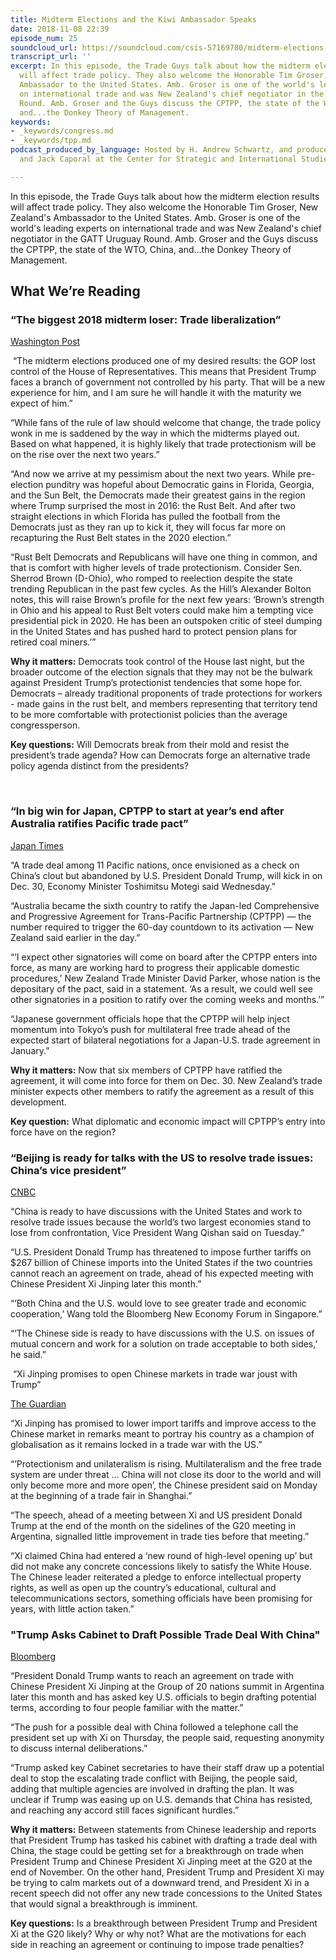 ```yaml
---
title: Midterm Elections and the Kiwi Ambassador Speaks
date: 2018-11-08 22:39
episode_num: 25
soundcloud_url: https://soundcloud.com/csis-57169780/midterm-elections-and-the-kiwi-ambassador-speaks
transcript_url: ''
excerpt: In this episode, the Trade Guys talk about how the midterm election results
  will affect trade policy. They also welcome the Honorable Tim Groser, New Zealand's
  Ambassador to the United States. Amb. Groser is one of the world's leading experts
  on international trade and was New Zealand's chief negotiator in the GATT Uruguay
  Round. Amb. Groser and the Guys discuss the CPTPP, the state of the WTO, China,
  and...the Donkey Theory of Management. 
keywords:
- _keywords/congress.md
- _keywords/tpp.md
podcast_produced_by_language: Hosted by H. Andrew Schwartz, and produced by Yumi Araki
  and Jack Caporal at the Center for Strategic and International Studies in Washington.

---
```

In this episode, the Trade Guys talk about how the midterm election results will affect trade policy. They also welcome the Honorable Tim Groser, New Zealand's Ambassador to the United States. Amb. Groser is one of the world's leading experts on international trade and was New Zealand's chief negotiator in the GATT Uruguay Round. Amb. Groser and the Guys discuss the CPTPP, the state of the WTO, China, and...the Donkey Theory of Management. 

## What We’re Reading

### “The biggest 2018 midterm loser: Trade liberalization” 

[Washington Post](https://www.washingtonpost.com/outlook/2018/11/07/biggest-midterm-loser-trade-liberalization/?utm_term=.22d3136b9f66)

 “The midterm elections produced one of my desired results: the GOP lost control of the House of Representatives. This means that President Trump faces a branch of government not controlled by his party. That will be a new experience for him, and I am sure he will handle it with the maturity we expect of him.”

“While fans of the rule of law should welcome that change, the trade policy wonk in me is saddened by the way in which the midterms played out. Based on what happened, it is highly likely that trade protectionism will be on the rise over the next two years.”

“And now we arrive at my pessimism about the next two years. While pre-election punditry was hopeful about Democratic gains in Florida, Georgia, and the Sun Belt, the Democrats made their greatest gains in the region where Trump surprised the most in 2016: the Rust Belt. And after two straight elections in which Florida has pulled the football from the Democrats just as they ran up to kick it, they will focus far more on recapturing the Rust Belt states in the 2020 election.”

“Rust Belt Democrats and Republicans will have one thing in common, and that is comfort with higher levels of trade protectionism. Consider Sen. Sherrod Brown (D-Ohio), who romped to reelection despite the state trending Republican in the past few cycles. As the Hill’s Alexander Bolton notes, this will raise Brown’s profile for the next few years: ‘Brown’s strength in Ohio and his appeal to Rust Belt voters could make him a tempting vice presidential pick in 2020. He has been an outspoken critic of steel dumping in the United States and has pushed hard to protect pension plans for retired coal miners.’”

**Why it matters:** Democrats took control of the House last night, but the broader outcome of the election signals that they may not be the bulwark against President Trump’s protectionist tendencies that some hope for. Democrats – already traditional proponents of trade protections for workers - made gains in the rust belt, and members representing that territory tend to be more comfortable with protectionist policies than the average congressperson. 

**Key questions:** Will Democrats break from their mold and resist the president’s trade agenda? How can Democrats forge an alternative trade policy agenda distinct from the presidents?

 

### “In big win for Japan, CPTPP to start at year’s end after Australia ratifies Pacific trade pact” 

[Japan Times](https://www.japantimes.co.jp/news/2018/10/31/business/big-win-japan-cptpp-start-years-end-new-zealand-ratifies-pacific-trade-pact/#.W-GrUZNKjcs) 

“A trade deal among 11 Pacific nations, once envisioned as a check on China’s clout but abandoned by U.S. President Donald Trump, will kick in on Dec. 30, Economy Minister Toshimitsu Motegi said Wednesday.”

“Australia became the sixth country to ratify the Japan-led Comprehensive and Progressive Agreement for Trans-Pacific Partnership (CPTPP) — the number required to trigger the 60-day countdown to its activation — New Zealand said earlier in the day.”

“’I expect other signatories will come on board after the CPTPP enters into force, as many are working hard to progress their applicable domestic procedures,’ New Zealand Trade Minister David Parker, whose nation is the depositary of the pact, said in a statement. ‘As a result, we could well see other signatories in a position to ratify over the coming weeks and months.’”

“Japanese government officials hope that the CPTPP will help inject momentum into Tokyo’s push for multilateral free trade ahead of the expected start of bilateral negotiations for a Japan-U.S. trade agreement in January.”

**Why it matters:** Now that six members of CPTPP have ratified the agreement, it will come into force for them on Dec. 30. New Zealand’s trade minister expects other members to ratify the agreement as a result of this development. 

**Key question:** What diplomatic and economic impact will CPTPP’s entry into force have on the region?

### “Beijing is ready for talks with the US to resolve trade issues: China’s vice president” 

[CNBC](https://www.cnbc.com/2018/11/06/china-vp-wang-qishan-says-beijing-is-ready-for-trade-talks-with-the-us.html) 

“China is ready to have discussions with the United States and work to resolve trade issues because the world’s two largest economies stand to lose from confrontation, Vice President Wang Qishan said on Tuesday.”

“U.S. President Donald Trump has threatened to impose further tariffs on $267 billion of Chinese imports into the United States if the two countries cannot reach an agreement on trade, ahead of his expected meeting with Chinese President Xi Jinping later this month.”

“’Both China and the U.S. would love to see greater trade and economic cooperation,’ Wang told the Bloomberg New Economy Forum in Singapore.”

“’The Chinese side is ready to have discussions with the U.S. on issues of mutual concern and work for a solution on trade acceptable to both sides,’ he said.”

 “Xi Jinping promises to open Chinese markets in trade war joust with Trump” 

[The Guardian](https://www.theguardian.com/world/2018/nov/05/xi-jinping-promises-to-open-chinese-markets-in-trade-war-joust-with-trump) 

“Xi Jinping has promised to lower import tariffs and improve access to the Chinese market in remarks meant to portray his country as a champion of globalisation as it remains locked in a trade war with the US.”

“’Protectionism and unilateralism is rising. Multilateralism and the free trade system are under threat … China will not close its door to the world and will only become more and more open’, the Chinese president said on Monday at the beginning of a trade fair in Shanghai.”

“The speech, ahead of a meeting between Xi and US president Donald Trump at the end of the month on the sidelines of the G20 meeting in Argentina, signalled little improvement in trade ties before that meeting.”

“Xi claimed China had entered a ‘new round of high-level opening up’ but did not make any concrete concessions likely to satisfy the White House. The Chinese leader reiterated a pledge to enforce intellectual property rights, as well as open up the country’s educational, cultural and telecommunications sectors, something officials have been promising for years, with little action taken.”

### "Trump Asks Cabinet to Draft Possible Trade Deal With China"

[Bloomberg](https://www.bloomberg.com/news/articles/2018-11-02/trump-said-to-ask-cabinet-to-draft-possible-trade-deal-with-xi-jnzjeqx4) 

“President Donald Trump wants to reach an agreement on trade with Chinese President Xi Jinping at the Group of 20 nations summit in Argentina later this month and has asked key U.S. officials to begin drafting potential terms, according to four people familiar with the matter.”

“The push for a possible deal with China followed a telephone call the president set up with Xi on Thursday, the people said, requesting anonymity to discuss internal deliberations.”

“Trump asked key Cabinet secretaries to have their staff draw up a potential deal to stop the escalating trade conflict with Beijing, the people said, adding that multiple agencies are involved in drafting the plan. It was unclear if Trump was easing up on U.S. demands that China has resisted, and reaching any accord still faces significant hurdles.”

**Why it matters:** Between statements from Chinese leadership and reports that President Trump has tasked his cabinet with drafting a trade deal with China, the stage could be getting set for a breakthrough on trade when President Trump and Chinese President Xi Jinping meet at the G20 at the end of November. On the other hand, President Trump and President Xi may be trying to calm markets out of a downward trend, and President Xi in a recent speech did not offer any new trade concessions to the United States that would signal a breakthrough is imminent. 

**Key questions:** Is a breakthrough between President Trump and President Xi at the G20 likely? Why or why not? What are the motivations for each side in reaching an agreement or continuing to impose trade penalties?

 